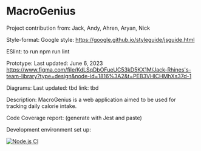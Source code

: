# MacroGenius

Project contribution from:
Jack, Andy, Ahren, Aryan, Nick

Style-format:
Google style: https://google.github.io/styleguide/jsguide.html

ESlint:
to run
npm run lint

Prototype:
Last updated: June 6, 2023
https://www.figma.com/file/KdLSqDbOFueUC53kD5KX1M/Jack-Rhines's-team-library?type=design&node-id=1816%3A2&t=PEB3VHlCHMhXs37d-1 

Diagrams:
Last updated: tbd
link: tbd

Description:
MacroGenius is a web application aimed to be used for tracking daily calorie intake. 



Code Coverage report:
(generate with Jest and paste)

Development environment set up:


[![Node.js CI](https://github.com/jackrhines/307-macro-genius/actions/workflows/node.js.yml/badge.svg)](https://github.com/jackrhines/307-macro-genius/actions/workflows/node.js.yml)
